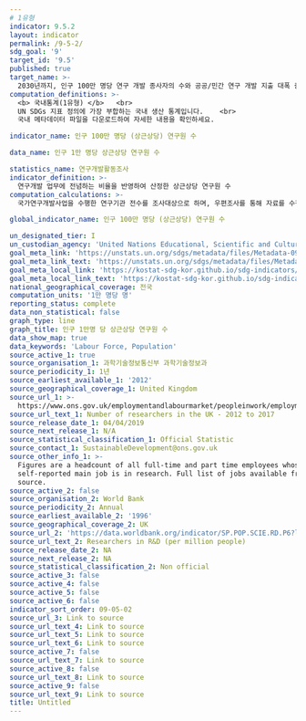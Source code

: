 ```yaml
---
# 1유형 
indicator: 9.5.2
layout: indicator
permalink: /9-5-2/
sdg_goal: '9'
target_id: '9.5'
published: true
target_name: >-
  2030년까지, 인구 100만 명당 연구 개발 종사자의 수와 공공/민간 연구 개발 지출 대폭 증가 및 혁신 장려 등을 통해, 모든 국가, 특히 개도국의 과학 연구 강화, 산업 부문의 기술 역량 향상
computation_definitions: >-
  <b> 국내통계(1유형) </b>   <br>
  UN SDGs 지표 정의에 가장 부합하는 국내 생산 통계입니다.    <br>
  국내 메타데이터 파일을 다운로드하여 자세한 내용을 확인하세요.

indicator_name: 인구 100만 명당 (상근상당) 연구원 수 

data_name: 인구 1만 명당 상근상당 연구원 수

statistics_name: 연구개발활동조사
indicator_definition: >-
  연구개발 업무에 전념하는 비율을 반영하여 산정한 상근상당 연구원 수
computation_calculations: >-
  국가연구개발사업을 수행한 연구기관 전수를 조사대상으로 하며, 우편조사를 통해 자료를 수집하는 보고통계(행정집계)간

global_indicator_name: 인구 100만 명당 (상근상당) 연구원 수 

un_designated_tier: I
un_custodian_agency: 'United Nations Educational, Scientific and Cultural Organization (UNESCO)'
goal_meta_link: 'https://unstats.un.org/sdgs/metadata/files/Metadata-09-05-02.pdf'
goal_meta_link_text: 'https://unstats.un.org/sdgs/metadata/files/Metadata-09-05-02.pdf'
goal_meta_local_link: 'https://kostat-sdg-kor.github.io/sdg-indicators/public/data/Metadata-09-05-02_KOR.pdf'
goal_meta_local_link_text: 'https://kostat-sdg-kor.github.io/sdg-indicators/public/data/Metadata-09-05-02_KOR.pdf'
national_geographical_coverage: 전국
computation_units: '1만 명당 명'
reporting_status: complete
data_non_statistical: false
graph_type: line
graph_title: 인구 1만명 당 상근상당 연구원 수
data_show_map: true
data_keywords: 'Labour Force, Population'
source_active_1: true
source_organisation_1: 과학기술정보통신부 과학기술정보과
source_periodicity_1: 1년
source_earliest_available_1: '2012'
source_geographical_coverage_1: United Kingdom
source_url_1: >-
  https://www.ons.gov.uk/employmentandlabourmarket/peopleinwork/employmentandemployeetypes/adhocs/009826numberofresearchersintheuk2012to2017
source_url_text_1: Number of researchers in the UK - 2012 to 2017
source_release_date_1: 04/04/2019
source_next_release_1: N/A
source_statistical_classification_1: Official Statistic
source_contact_1: SustainableDevelopment@ons.gov.uk
source_other_info_1: >-
  Figures are a headcount of all full-time and part time employees whose
  self-reported main job is in research. Full list of jobs available from the
  source.
source_active_2: false
source_organisation_2: World Bank
source_periodicity_2: Annual
source_earliest_available_2: '1996'
source_geographical_coverage_2: UK
source_url_2: 'https://data.worldbank.org/indicator/SP.POP.SCIE.RD.P6?locations=GB'
source_url_text_2: Researchers in R&D (per million people)
source_release_date_2: NA
source_next_release_2: NA
source_statistical_classification_2: Non official
source_active_3: false
source_active_4: false
source_active_5: false
source_active_6: false
indicator_sort_order: 09-05-02
source_url_3: Link to source
source_url_text_4: Link to source
source_url_text_5: Link to source
source_url_text_6: Link to source
source_active_7: false
source_url_text_7: Link to source
source_active_8: false
source_url_text_8: Link to source
source_active_9: false
source_url_text_9: Link to source
title: Untitled
---
```

